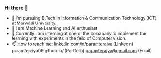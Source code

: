 ### Hi there 👋

<!--
**paramteraiya09/paramteraiya09** is a ✨ _special_ ✨ repository because its `README.md` (this file) appears on your GitHub profile.

Here are some ideas to get you started:

- 🔭 I’m currently working on ...
- 🌱 I’m currently learning ...
- 👯 I’m looking to collaborate on ...
- 🤔 I’m looking for help with ...
- 💬 Ask me about ...
- 📫 How to reach me: ...
- 😄 Pronouns: ...
- ⚡ Fun fact: ...
-->
- 🔭 I’m pursuing B.Tech in Information & Communication Technology (ICT) at Marwadi University.
- 🌱 I am Machine Learning and AI enthusiast
- 👯 Currently i am interning at one of the comapany to implement the learning with experiments in the feild of Computer vision. 
- 📫 How to reach me: linkedin.com/in/paramteraiya (Linkedin)
                      paramteraiya09.github.io/  (Portfolio)
                      paramteraiya@gmail.com (Email)

